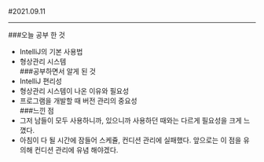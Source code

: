 #2021.09.11   
- - -
###오늘 공부 한 것   
+ IntelliJ의 기본 사용법
+ 형상관리 시스템   
###공부하면서 알게 된 것   
+ IntelliJ 편리성
+ 형상관리 시스템이 나온 이유와 필요성
+ 프로그램을 개발할 때 버전 관리의 중요성   
###느낀 점   
+ 그저 남들이 모두 사용하니까, 있으니까 사용하던 때와는 다르게 필요성을 크게 느꼈다.
+ 아침이 다 될 시간에 잠들어 스케쥴, 컨디션 관리에 실패했다. 앞으로는 이 점을 유의해 컨디션 관리에 유념 해야겠다.
